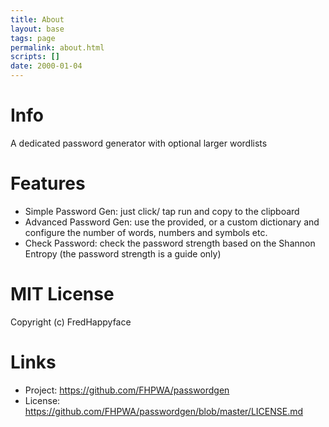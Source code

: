 ```yaml
---
title: About
layout: base
tags: page
permalink: about.html
scripts: []
date: 2000-01-04
---
```


# Info

A dedicated password generator with optional larger wordlists


# Features

- Simple Password Gen: just click/ tap run and copy to the clipboard
- Advanced Password Gen: use the provided, or a custom dictionary and configure the number
  of words, numbers and symbols etc.
- Check Password: check the password strength based on the Shannon Entropy (the password
  strength is a guide only)

# MIT License

Copyright (c) FredHappyface

# Links

- Project: <https://github.com/FHPWA/passwordgen>
- License: <https://github.com/FHPWA/passwordgen/blob/master/LICENSE.md>

